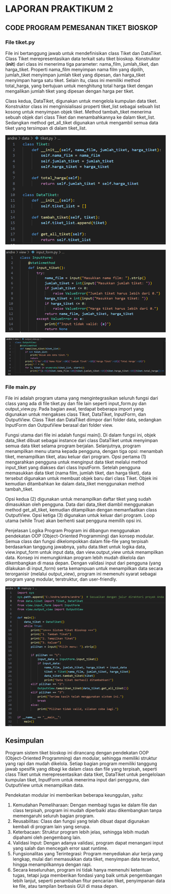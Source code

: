 # LAPORAN PRAKTIKUM 2

## CODE PROGRAM PEMESANAN TIKET BIOSKOP

### File tiket.py

File ini bertanggung jawab untuk mendefinisikan class Tiket dan DataTiket. Class Tiket merepresentasikan data terkait satu tiket bioskop. Konstruktor (__init__) dari class ini menerima tiga parameter: nama_film, jumlah_tiket, dan harga_tiket. Properti nama_film menyimpan nama film yang dipilih, jumlah_tiket menyimpan jumlah tiket yang dipesan, dan harga_tiket menyimpan harga satu tiket. Selain itu, class ini memiliki method total_harga, yang bertujuan untuk menghitung total harga tiket dengan mengalikan jumlah tiket yang dipesan dengan harga per tiket.

Class kedua, DataTiket, digunakan untuk mengelola kumpulan data tiket. Konstruktor class ini menginisialisasi properti tiket_list sebagai sebuah list kosong untuk menyimpan objek tiket. Method tambah_tiket menerima sebuah objek dari class Tiket dan menambahkannya ke dalam tiket_list. Sedangkan method get_all_tiket digunakan untuk mengambil semua data tiket yang tersimpan di dalam tiket_list.

![gambar](ss/1.png)

![gambar](ss/2.png)

![gambar](ss/3.png)

### File main.py
File ini adalah program utama yang mengintegrasikan seluruh fungsi dari class yang ada di file tiket.py dan file lain seperti input_form.py dan output_view.py. Pada bagian awal, terdapat beberapa import yang digunakan untuk mengakses class Tiket, DataTiket, InputForm, dan OutputView. Class Tiket dan DataTiket diimpor dari folder data, sedangkan InputForm dan OutputView berasal dari folder view.

Fungsi utama dari file ini adalah fungsi main(). Di dalam fungsi ini, objek data_tiket dibuat sebagai instance dari class DataTiket untuk menyimpan semua data tiket selama program berjalan. Selanjutnya, program menampilkan menu utama kepada pengguna, dengan tiga opsi: menambah tiket, menampilkan tiket, atau keluar dari program. Opsi pertama (1) mengarahkan pengguna untuk menginput data tiket melalui method input_tiket yang diakses dari class InputForm. Setelah pengguna memasukkan data tiket (nama film, jumlah tiket, dan harga tiket), data tersebut digunakan untuk membuat objek baru dari class Tiket. Objek ini kemudian ditambahkan ke dalam data_tiket menggunakan method tambah_tiket.

Opsi kedua (2) digunakan untuk menampilkan daftar tiket yang sudah dimasukkan oleh pengguna. Data dari data_tiket diambil menggunakan method get_all_tiket, kemudian ditampilkan dengan memanfaatkan class OutputView. Opsi ketiga (3) digunakan untuk keluar dari program. Loop utama (while True) akan berhenti saat pengguna memilih opsi ini.

Penjelasan Logika Program
Program ini dibangun menggunakan pendekatan OOP (Object-Oriented Programming) dan konsep modular. Semua class dan fungsi dikelompokkan dalam file-file yang terpisah berdasarkan tanggung jawabnya, yaitu data.tiket untuk logika data, view.input_form untuk input data, dan view.output_view untuk menampilkan data. Konsep ini memungkinkan program lebih mudah dikelola dan dikembangkan di masa depan. Dengan validasi input dari pengguna (yang dilakukan di input_form) serta kemampuan untuk menampilkan data secara terorganisir (melalui output_view), program ini memenuhi syarat sebagai program yang modular, terstruktur, dan user-friendly.

![gambar](ss/4.png)


## Kesimpulan
Program sistem tiket bioskop ini dirancang dengan pendekatan OOP (Object-Oriented Programming) dan modular, sehingga memiliki struktur yang rapi dan mudah dikelola. Setiap bagian program memiliki tanggung jawab spesifik yang dibagi ke dalam class dan file yang terpisah, seperti class Tiket untuk merepresentasikan data tiket, DataTiket untuk pengelolaan kumpulan tiket, InputForm untuk menerima input dari pengguna, dan OutputView untuk menampilkan data.

Pendekatan modular ini memberikan beberapa keunggulan, yaitu:

1. Kemudahan Pemeliharaan: Dengan membagi tugas ke dalam file dan class terpisah, program ini mudah diperbaiki atau dikembangkan tanpa memengaruhi seluruh bagian program.
2. Reusabilitas: Class dan fungsi yang telah dibuat dapat digunakan kembali di program lain yang serupa.
3. Keterbacaan: Struktur program lebih jelas, sehingga lebih mudah dipahami oleh pengembang lain.
4. Validasi Input: Dengan adanya validasi, program dapat menangani input yang salah dan mencegah error saat runtime.
5. Fungsionalitas yang Terintegrasi: Program menyediakan alur kerja yang lengkap, mulai dari memasukkan data tiket, menyimpan data tersebut, hingga menampilkannya dengan rapi.
6. Secara keseluruhan, program ini tidak hanya memenuhi ketentuan tugas, tetapi juga memberikan fondasi yang baik untuk pengembangan lebih lanjut, seperti penambahan fitur pencarian tiket, penyimpanan data ke file, atau tampilan berbasis GUI di masa depan.